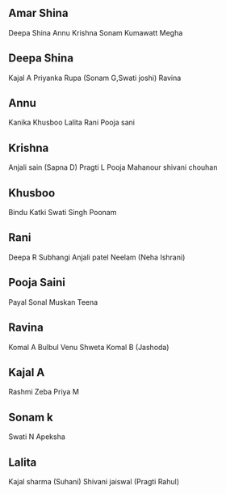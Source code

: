 ## Amar Shina
Deepa Shina 
Annu 
Krishna
Sonam Kumawatt
Megha

## Deepa Shina
Kajal A
Priyanka 
Rupa (Sonam G,Swati joshi)
Ravina

## Annu
Kanika
Khusboo
Lalita
Rani
Pooja sani

## Krishna
Anjali sain (Sapna D)
Pragti L
Pooja Mahanour
shivani chouhan

## Khusboo
Bindu
Katki
Swati Singh
Poonam

## Rani
Deepa R
Subhangi
Anjali patel
Neelam (Neha Ishrani)

## Pooja Saini
Payal
Sonal
Muskan
Teena

## Ravina
Komal A
Bulbul
Venu
Shweta
Komal B (Jashoda)

## Kajal A
Rashmi
Zeba
Priya M

## Sonam k
Swati N
Apeksha

## Lalita
Kajal sharma (Suhani)
Shivani jaiswal (Pragti Rahul)
